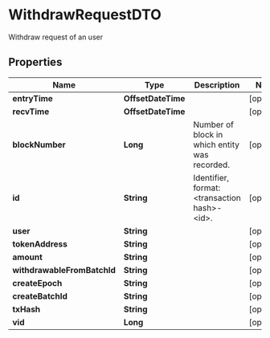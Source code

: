 

# WithdrawRequestDTO

Withdraw request of an user

## Properties

Name | Type | Description | Notes
------------ | ------------- | ------------- | -------------
**entryTime** | **OffsetDateTime** |  |  [optional]
**recvTime** | **OffsetDateTime** |  |  [optional]
**blockNumber** | **Long** | Number of block in which entity was recorded. |  [optional]
**id** | **String** | Identifier, format: &lt;transaction hash&gt;-&lt;id&gt;. |  [optional]
**user** | **String** |  |  [optional]
**tokenAddress** | **String** |  |  [optional]
**amount** | **String** |  |  [optional]
**withdrawableFromBatchId** | **String** |  |  [optional]
**createEpoch** | **String** |  |  [optional]
**createBatchId** | **String** |  |  [optional]
**txHash** | **String** |  |  [optional]
**vid** | **Long** |  |  [optional]



